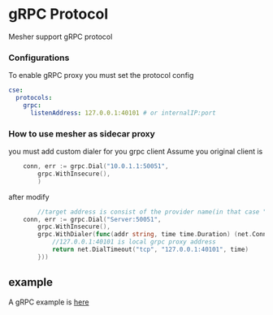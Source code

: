 # gRPC Protocol

Mesher support gRPC protocol

### Configurations
To enable gRPC proxy you must set the protocol config 
```yaml
cse:
  protocols:
    grpc:
      listenAddress: 127.0.0.1:40101 # or internalIP:port
```

### How to use mesher as sidecar proxy
you must add custom dialer for you grpc client
Assume you original client is 
```go
	conn, err := grpc.Dial("10.0.1.1:50051",
		grpc.WithInsecure(),
		)
```
after modify 
```go
        //target address is consist of the provider name(in that case "Server") and provider port
	conn, err := grpc.Dial("Server:50051",
		grpc.WithInsecure(),
		grpc.WithDialer(func(addr string, time time.Duration) (net.Conn, error) {
			//127.0.0.1:40101 is local grpc proxy address
			return net.DialTimeout("tcp", "127.0.0.1:40101", time)
		}))
```


## example
A gRPC example is [here](https://github.com/go-mesh/mesher-examples/tree/master/protocol/grpc-go)
